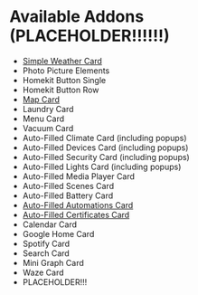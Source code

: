 # Available Addons (PLACEHOLDER!!!!!!)

  - [Simple Weather Card](addons/simple-weather-card.md)
  - Photo Picture Elements
  - Homekit Button Single
  - Homekit Button Row
  - [Map Card](addons/map-card.md)
  - Laundry Card
  - Menu Card
  - Vacuum Card
  - Auto-Filled Climate Card (including popups)
  - Auto-Filled Devices Card (including popups)
  - Auto-Filled Security Card (including popups)
  - Auto-Filled Lights Card (including popups)
  - Auto-Filled Media Player Card
  - Auto-Filled Scenes Card
  - Auto-Filled Battery Card
  - [Auto-Filled Automations Card](addons/auto-fill-automations-card.md)
  - [Auto-Filled Certificates Card](addons/auto-fill-certificates-card.md)
  - Calendar Card
  - Google Home Card
  - Spotify Card
  - Search Card
  - Mini Graph Card
  - Waze Card
  - PLACEHOLDER!!!
